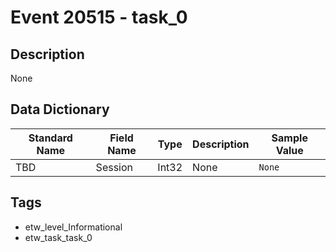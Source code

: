 # Event 20515 - task_0

## Description
None

## Data Dictionary
|Standard Name|Field Name|Type|Description|Sample Value|
|---|---|---|---|---|
|TBD|Session|Int32|None|`None`|

## Tags
* etw_level_Informational
* etw_task_task_0